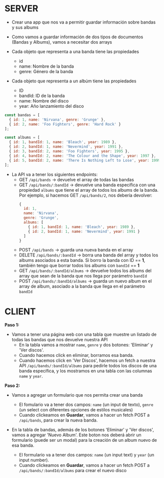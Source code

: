 # SERVER

- Crear una app que nos va a permitir guardar información sobre bandas y sus albums

- Como vamos a guardar información de dos tipos de documentos (Bandas y Albums), vamos a necesitar dos arrays

- Cada objeto que representa a una banda tiene las propiedades
  - id
  - name: Nombre de la banda
  - genre: Género de la banda

- Cada objeto que representa a un albúm tiene las propiedades
  - ID
  - bandId: ID de la banda
  - name: Nombre del disco
  - year: Año lanzamiento del disco

```js
const bandas = [
  { id: 1, name: 'Nirvana', genre: 'Grunge' },
  { id: 2, name: 'Foo Fighters', genre: 'Hard Rock' }
];

const albums = [
  { id: 1, bandId: 1, name: 'Bleach', year: 1989 },
  { id: 2, bandId: 1, name: 'Nevermind', year: 1991 },
  { id: 3, bandId: 2, name: 'Foo Fighters', year: 1995 },
  { id: 4, bandId: 2, name: 'The Colour and the Shape', year: 1997 },
  { id: 5, bandId: 2, name: 'There Is Nothing Left to Lose', year: 1999 }
];
```

- La API va a tener los siguientes endpoints:
  - GET `/api/bands` -> devuelve el array de todas las bandas
  - GET `/api/bands/:bandId` -> devuelve una banda específica con una propiedad `albums` que tiene el array de todos los albums de la banda. Por ejemplo, si hacemos GET `/api/bands/2`, nos debería devolver:
    ```js
    {
      id: 1,
      name: 'Nirvana',
      genre: 'Grunge',
      albums: [
        { id: 1, bandId: 1, name: 'Bleach', year: 1989 },
        { id: 2, bandId: 1, name: 'Nevermind', year: 1991 }
      ]
    }
    ```
  - POST `/api/bands` -> guarda una nueva banda en el array
  - DELETE `/api/bands/:bandId` -> borra una banda del array y todos los albums asociados a esta banda. Si borro la banda con ID == **1**, también tengo que borrar todos los albums con `bandId` == **1**
  - GET `/api/bands/:bandId/albums` -> devuelve todos los albums del array que sean de la banda que nos llega por parámetro `bandId`
  - POST `/api/bands/:bandId/albums` -> guarda un nuevo album en el array de album, asociado a la banda que llega en el parámetro `bandId`


# CLIENT
**Paso 1:**
- Vamos a tener una página web con una tabla que muestre un listado de todas las bandas que nos devuelve nuestra API
  - En la tabla vamos a mostrar `name`, `genre` y dos botones: 'Eliminar' y 'Ver discos'.
  - Cuando hacemos click en eliminar, borramos esa banda.
  - Cuando hacemos click en 'Ver Discos', hacemos un fetch a nuestra API `/api/bands/:bandId/albums` para pedirle todos los discos de una banda específica, y los mostramos en una tabla con las columnas `name` y `year`.

**Paso 2:**
- Vamos a agregar un formulario que nos permita crear una banda
  - El fomulario va a tener dos campos: `name` (un input de texto), `genre` (un select con diferentes opciones de estilos musicales)
  - Cuando clickeamos en **Guardar**, vamos a hacer un fetch POST a `/api/bands`, para crear la nueva banda.

- En la tabla de bandas, además de los botones 'Eliminar' y 'Ver discos', vamos a agregar 'Nuevo Album'. Este boton nos deberá abrir un formulario (puede ser un modal) para la creación de un album nuevo de esa banda.
  - El formulario va a tener dos campos: `name` (un input text) y `year` (un input number).
  - Cuando clickeamos en **Guardar**, vamos a hacer un fetch POST a `/api/bands/:bandId/albums` para crear el nuevo disco

